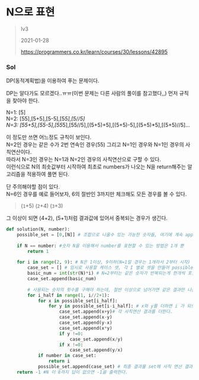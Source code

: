 # N으로 표현
> lv3
>
> 2021-01-28
>
> https://programmers.co.kr/learn/courses/30/lessons/42895

### Sol


DP(동적계획법)을 이용하여 푸는 문제이다.

DP는 알다가도 모르겠다..ㅠㅠ(이번 문제는 다른 사람의 풀이를 참고했다,,)
먼저 규칙을 찾아야 한다.

N=1: [5]  
N=2: [55],[5+5],[5-5],[5*5],[5//5]  
N=3: [55+5],[55-5],[55*5],[55//5],[(5+5)+5],[(5+5)-5],[(5+5)*5],[(5+5)//5]...

이 정도만 쓰면 어느정도 규칙이 보인다.  
N=2인 경우는 같은 수가 2번 연속인 경우(55) 그리고 N=1인 경우와 N=1인 경우의 사칙연산이다.  
따라서 N=3인 경우는 N=1과 N=2인 경우의 사칙연산으로 구할 수 있다.  
이런식으로 N의 최솟값부터 시작하여 최초로 numbers가 나오는 N을 return해주는 알고리즘을 적용하여 풀면 된다.


단 주의해야할 점이 있다.  
N=6인 경우를 예로 들어보자, 6의 절반인 3까지만 체크해도 모든 경우를 볼 수 있다. 

> (`1`+5) (`2`+4) (`3`+3)  

그 이상이 되면 (4+2), (5+1)처럼 결과값에 있어서 중복되는 경우가 생긴다.


```python
def solution(N, number):
    possible_set = [0,[N]] # 조합으로 나올수 있는 가능한 숫자들, 여기에 계속 append하며 이후에 사용함
    
    if N == number: #숫자 N을 이용해서 number를 표현할 수 있는 방법은 1개 뿐
        return 1
    
    for i in range(2, 9): # N은 1이상, 9이하(N=1일 경우는 1개라서 2부터 시작)
        case_set = [] # 임시로 사용할 케이스 셋, 각 I 별로 셋을 만들어 possible set에 붙인다.
        basic_num = int(str(N)*i) # N=2부터는 같은 숫자가 반복되는게 한개씩 포함(55,555,5555...)
        case_set.append(basic_num)
        
        # 사용되는 숫자의 횟수를 구해야 하는데, 절반 이상으로 넘어가면 같은 결과만 나올 뿐이므로 절반까지만을 사용한다. 
        for i_half in range(1, i//2+1): 
            for x in possible_set[i_half]:
                for y in possible_set[i-i_half]: # x와 y를 더하면 i 가 되도록 만든 수다. 
                    case_set.append(x+y)# 각 사칙연산 결과를 더한다.
                    case_set.append(x-y)
                    case_set.append(y-x)
                    case_set.append(x*y)
                    if y !=0:
                        case_set.append(x/y)
                    if x !=0:
                        case_set.append(y/x)
            if number in case_set:
                return i
            possible_set.append(case_set) # 최종 결과물 set에 사칙 연산 결과를 더한다.
    return -1 #N 이 8까지 답이 없으면 -1을 출력한다.
```